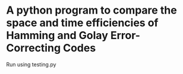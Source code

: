 # A python program to compare the space and time efficiencies of Hamming and Golay Error-Correcting Codes
Run using testing.py
